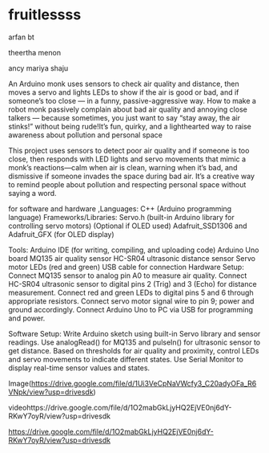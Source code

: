 # fruitlessss

arfan bt

theertha menon

ancy mariya shaju

An Arduino monk uses sensors to check air quality and distance, then moves a servo and lights LEDs to show if the air is good or bad, and if someone’s too close — in a funny, passive-aggressive way.
How to make a robot monk passively complain about bad air quality and annoying close talkers — because sometimes, you just want to say “stay away, the air stinks!” without being rude!It’s fun, quirky, and a lighthearted way to raise awareness about pollution and personal space


This project uses sensors to detect poor air quality and if someone is too close, then responds with LED lights and servo movements that mimic a monk’s reactions—calm when air is clean, warning when it’s bad, and dismissive if someone invades the space during bad air. It’s a creative way to remind people about pollution and respecting personal space without saying a word.


for software and hardware
,Languages:
C++ (Arduino programming language)
Frameworks/Libraries:
Servo.h (built-in Arduino library for controlling servo motors)
(Optional if OLED used) Adafruit_SSD1306 and Adafruit_GFX (for OLED display)



Tools:
Arduino IDE (for writing, compiling, and uploading code)
Arduino Uno board
MQ135 air quality sensor
HC-SR04 ultrasonic distance sensor
Servo motor
LEDs (red and green)
USB cable for connection
Hardware Setup:
Connect MQ135 sensor to analog pin A0 to measure air quality.
Connect HC-SR04 ultrasonic sensor to digital pins 2 (Trig) and 3 (Echo) for distance measurement.
Connect red and green LEDs to digital pins 5 and 6 through appropriate resistors.
Connect servo motor signal wire to pin 9; power and ground accordingly.
Connect Arduino Uno to PC via USB for programming and power.



Software Setup:
Write Arduino sketch using built-in Servo library and sensor readings.
Use analogRead() for MQ135 and pulseIn() for ultrasonic sensor to get distance.
Based on thresholds for air quality and proximity, control LEDs and servo movements to indicate different states.
Use Serial Monitor to display real-time sensor values and states.

Image(https://drive.google.com/file/d/1Ui3VeCpNaVWcfy3_C20adyOFa_R6VNpk/view?usp=drivesdk)

videohttps://drive.google.com/file/d/1O2mabGkLjyHQ2EjVE0nj6dY-RKwY7oyR/view?usp=drivesdk

https://drive.google.com/file/d/1O2mabGkLjyHQ2EjVE0nj6dY-RKwY7oyR/view?usp=drivesdk
